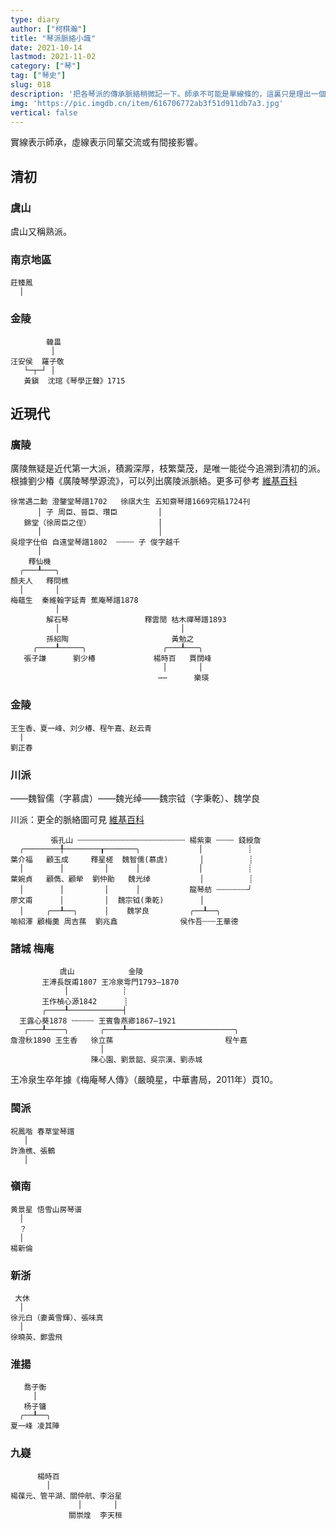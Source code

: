 ```yaml
---
type: diary
author: ["柯棋瀚"]
title: "琴派脈絡小識"
date: 2021-10-14
lastmod: 2021-11-02
category: ["琴"]
tag: ["琴史"]
slug: 018
description: '把各琴派的傳承脈絡稍微記一下。師承不可能是單線條的，這裏只是理出一個最基本的骨架。'
img: 'https://pic.imgdb.cn/item/616706772ab3f51d911db7a3.jpg'
vertical: false
---
```


實線表示師承，虛線表示同輩交流或有間接影響。

## 清初

### 虞山

虞山又稱熟派。

### 南京地區

```
莊臻鳳
  │
```

### 金陵

```
        韓畕
         │
汪安侯  羅子敬
   └─┬─┘ │
   黃鎭  沈琯《琴學正聲》1715
```

## 近現代

### 廣陵

廣陵無疑是近代第一大派，積澱深厚，枝繁葉茂，是唯一能從今追溯到清初的派。根據劉少椿《廣陵琴學源流》，可以列出廣陵派脈絡。更多可參考 [維基百科](https://zh.wikipedia.org/wiki/%E5%B9%BF%E9%99%B5%E7%90%B4%E6%B4%BE)

```
徐常遇二勳 澄鑒堂琴譜1702   徐祺大生 五知齋琴譜1669完稿1724刊
      │ 子 周臣、晉臣、瓚臣         │
   錦堂（徐周臣之侄）               │
      │                          │
吳燈字仕伯 自遠堂琴譜1802  ┄┄┄┄ 子 俊字越千             
      │
    釋仙機  
  ╭───┸───╮
顏夫人   釋問樵
  │       │
梅蘊生  秦維翰字延青 蕉庵琴譜1878
          │                       
        解石琴                 釋雲閒 枯木禪琴譜1893  
          │                           │
        孫紹陶                       黃勉之
     ╭────┸─────╮                 ╭───┸───╮
   張子謙      劉少椿             楊時百   賈闊峰
                                  │       │
                                 ⋯⋯      樂瑛
```

### 金陵

```
王生香、夏一峰、刘少椿、程午嘉、赵云青
  |
劉正春  
```

### 川派

——魏智儒（字慕虞）——魏光绰——魏宗钺（字秉乾）、魏学良

川派：更全的脈絡圖可見 [維基百科](https://zh.wikipedia.org/wiki/%E8%9C%80%E6%B4%BE%E5%8F%A4%E7%90%B4)

```
         張孔山 ┄┄┄┄┄┄┄┄┄┄┄┄┄┄┄┄┄┄┄┄┄┄┄┄ 楊紫東 ┄┄┄┄ 錢綬詹   
  ╭────────╀────────┰───────╮             │          ┊
葉介福   顧玉成     釋星槎  魏智儒(慕虞)       │          ┊
  │        │         │      │             │          ┊
葉婉貞   顧儁、顧犖  劉仲勛   魏光绰           │          ┊
  │        │         │      │           龍琴舫 ┄┄┄┄┄┄┄╯ 
廖文甫      │         │  魏宗钺(秉乾)        │  
  │     ╭──┸──╮      │    魏学良         ╭──┸──╮ 
喻紹澤 顧梅羹 周吉蓀  劉兆鑫              侯作吾┄┄┄王華德                                        
```

### 諸城 梅庵

```
           虞山            金陵
       王溥長旣甫1807 王冷泉雩門1793—1870
            │            ┊
       王作楨心源1842      ┊    
       ╭────┸────────────┤
  王露心葵1878 ┄┄┄┄┄ 王賓魯燕卿1867—1921
   ╭───┸────╮       ╭────┸────────────────────────╮
詹澄秋1890 王生香   徐立蓀                         程午嘉
                    │
                  陳心園、劉景韶、吳宗漢、劉赤城   
```

王冷泉生卒年據《梅庵琴人傳》（嚴曉星，中華書局，2011年）頁10。

### 閩派

```
祝鳳喈 春草堂琴譜
   │
許漁樵、張鶴
   │
```

### 嶺南

```
黄景星 悟雪山房琴谱
  │
  ？
  │
楊新倫
```

### 新浙

```
 大休
  │
徐元白（妻黃雪輝）、張味真  
  │
徐曉英、鄭雲飛 
```

### 淮揚

```
   喬子衡
     │
   杨子镛
  ╭──┸──╮ 
夏一峰 凌其陣
```

### 九嶷

```
      楊時百
        │
楊葆元、管平湖、關仲航、李浴星  
               │       │
             關崇煌  李天桓
```
